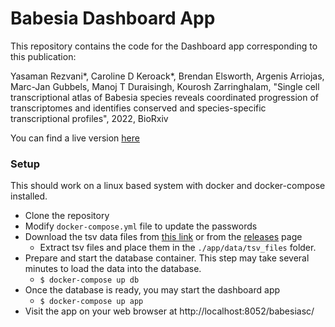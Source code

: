 # Babesia Dashboard App

This repository contains the code for the Dashboard app corresponding to this publication:

Yasaman Rezvani*, Caroline D Keroack*, Brendan Elsworth, Argenis Arriojas, Marc-Jan Gubbels, Manoj T Duraisingh, Kourosh Zarringhalam, "Single cell transcriptional atlas of Babesia species reveals coordinated progression of transcriptomes and identifies conserved and species-specific transcriptional profiles", 2022, BioRxiv

You can find a live version [here](https://umbibio.math.umb.edu/babesiasc/)

### Setup
This should work on a linux based system with docker and docker-compose installed.
- Clone the repository
- Modify `docker-compose.yml` file to update the passwords
- Download the tsv data files from [this link](https://umbibio.math.umb.edu/data/babesia/dashboard/) or from the [releases](https://github.com/umbibio/babesia_dash_app/releases) page
    - Extract tsv files and place them in the `./app/data/tsv_files` folder.
- Prepare and start the database container. This step may take several minutes to load the data into the database.
    - `$ docker-compose up db`
- Once the database is ready, you may start the dashboard app
    - `$ docker-compose up app`
- Visit the app on your web browser at http://localhost:8052/babesiasc/
